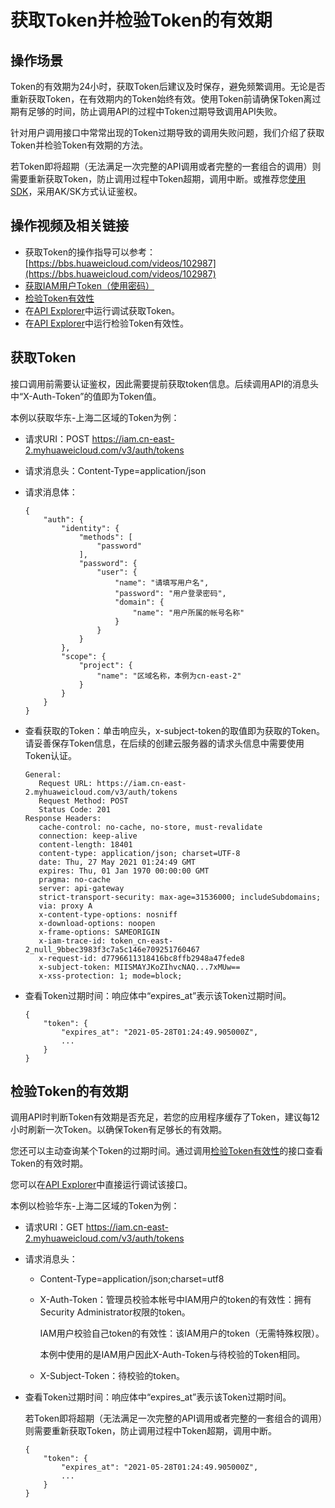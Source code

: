 # 获取Token并检验Token的有效期<a name="ZH-CN_TOPIC_0000001161966409"></a>

## 操作场景<a name="section5686113311205"></a>

Token的有效期为24小时，获取Token后建议及时保存，避免频繁调用。无论是否重新获取Token，在有效期内的Token始终有效。使用Token前请确保Token离过期有足够的时间，防止调用API的过程中Token过期导致调用API失败。

针对用户调用接口中常常出现的Token过期导致的调用失败问题，我们介绍了获取Token并检验Token有效期的方法。

若Token即将超期（无法满足一次完整的API调用或者完整的一套组合的调用）则需要重新获取Token，防止调用过程中Token超期，调用中断。或推荐您[使用SDK](https://support.huaweicloud.com/sdkreference-ecs/ecs_sdk_0101.html)，采用AK/SK方式认证鉴权。

## 操作视频及相关链接<a name="section8351217162618"></a>

-   获取Token的操作指导可以参考：[https://bbs.huaweicloud.com/videos/102987](https://bbs.huaweicloud.com/videos/102987)
-   [获取IAM用户Token（使用密码）](https://support.huaweicloud.com/api-iam/iam_30_0001.html)
-   [检验Token有效性](https://support.huaweicloud.com/api-iam/iam_30_0004.html)
-   在[API Explorer](https://apiexplorer.developer.huaweicloud.com/apiexplorer/doc?product=IAM&api=KeystoneCreateUserTokenByPassword)中运行调试获取Token。
-   在[API Explorer](https://apiexplorer.developer.huaweicloud.com/apiexplorer/doc?product=IAM&api=KeystoneValidateToken)中运行检验Token有效性。

## 获取Token<a name="section1769514236234"></a>

接口调用前需要认证鉴权，因此需要提前获取token信息。后续调用API的消息头中“X-Auth-Token”的值即为Token值。

本例以获取华东-上海二区域的Token为例：

-   请求URI：POST https://iam.cn-east-2.myhuaweicloud.com/v3/auth/tokens
-   请求消息头：Content-Type=application/json
-   请求消息体：

    ```
    {
        "auth": {
            "identity": {
                "methods": [
                    "password"
                ],
                "password": {
                    "user": {
                        "name": "请填写用户名",
                        "password": "用户登录密码",
                        "domain": {
                            "name": "用户所属的帐号名称"
                        }
                    }
                }
            },
            "scope": {
                "project": {
                    "name": "区域名称，本例为cn-east-2"
                }
            }
        }
    }
    ```


-   查看获取的Token：单击响应头，x-subject-token的取值即为获取的Token。请妥善保存Token信息，在后续的创建云服务器的请求头信息中需要使用Token认证。

    ```
    General:
       Request URL: https://iam.cn-east-2.myhuaweicloud.com/v3/auth/tokens
       Request Method: POST
       Status Code: 201
    Response Headers:
       cache-control: no-cache, no-store, must-revalidate
       connection: keep-alive
       content-length: 18401
       content-type: application/json; charset=UTF-8
       date: Thu, 27 May 2021 01:24:49 GMT
       expires: Thu, 01 Jan 1970 00:00:00 GMT
       pragma: no-cache
       server: api-gateway
       strict-transport-security: max-age=31536000; includeSubdomains;
       via: proxy A
       x-content-type-options: nosniff
       x-download-options: noopen
       x-frame-options: SAMEORIGIN
       x-iam-trace-id: token_cn-east-2_null_9bbec3983f3c7a5c146e709251760467
       x-request-id: d7796611318416bc8ffb2948a47fede8
       x-subject-token: MIISMAYJKoZIhvcNAQ...7xMUw==
       x-xss-protection: 1; mode=block;
    ```

-   查看Token过期时间：响应体中“expires\_at”表示该Token过期时间。

    ```
    {
    	"token": {
    		"expires_at": "2021-05-28T01:24:49.905000Z",
            ...
    	}
    }
    ```


## 检验Token的有效期<a name="section99501635172312"></a>

调用API时判断Token有效期是否充足，若您的应用程序缓存了Token，建议每12小时刷新一次Token。以确保Token有足够长的有效期。

您还可以主动查询某个Token的过期时间。通过调用[检验Token有效性](https://support.huaweicloud.com/api-iam/iam_30_0004.html)的接口查看Token的有效时期。

您可以在[API Explorer](https://apiexplorer.developer.huaweicloud.com/apiexplorer/doc?product=IAM&api=KeystoneValidateToken)中直接运行调试该接口。

本例以检验华东-上海二区域的Token为例：

-   请求URI：GET https://iam.cn-east-2.myhuaweicloud.com/v3/auth/tokens
-   请求消息头：
    -   Content-Type=application/json;charset=utf8
    -   X-Auth-Token：管理员校验本帐号中IAM用户的token的有效性：拥有Security Administrator权限的token。

        IAM用户校验自己token的有效性：该IAM用户的token（无需特殊权限）。

        本例中使用的是IAM用户因此X-Auth-Token与待校验的Token相同。

    -   X-Subject-Token：待校验的token。

-   查看Token过期时间：响应体中“expires\_at”表示该Token过期时间。

    若Token即将超期（无法满足一次完整的API调用或者完整的一套组合的调用）则需要重新获取Token，防止调用过程中Token超期，调用中断。

    ```
    {
    	"token": {
    		"expires_at": "2021-05-28T01:24:49.905000Z",
            ...
    	}
    }
    ```


